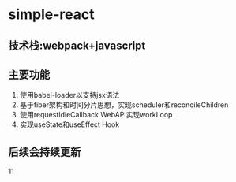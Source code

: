 # simple-react

## 技术栈:webpack+javascript

##  主要功能

1. 使用babel-loader以支持jsx语法
2. 基于fiber架构和时间分片思想，实现scheduler和reconcileChildren
3. 使用requestIdleCallback WebAPI实现workLoop
4. 实现useState和useEffect Hook

## 后续会持续更新
11
